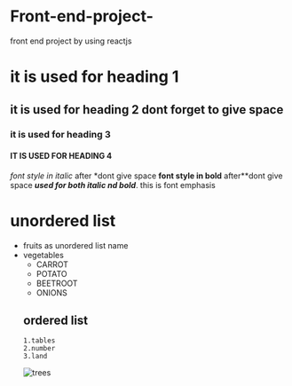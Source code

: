 # Front-end-project-
front end project by using reactjs
# it is used for heading 1
## it is used for heading 2 dont forget to give space
### it is used for heading 3
#### IT IS USED FOR HEADING 4
*font style in italic* after *dont give space 
**font style in bold** after**dont give space
***used for both italic nd bold***.
this is font emphasis
# unordered list
* fruits as unordered list name 
* vegetables
  * CARROT 
  * POTATO
  * BEETROOT
  * ONIONS 
  ## ordered list
      1.tables
      2.number
      3.land
     
     ![trees](https://www.gardeningknowhow.com/wp-content/uploads/2020/12/lonely-japanese-cherry.jpg)
    
 
